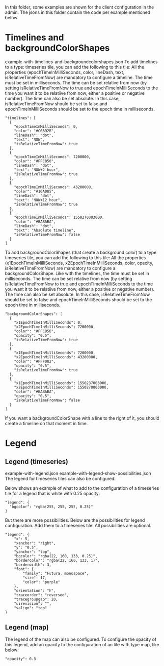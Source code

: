 In this folder, some examples are shown for the client configuration in the admin.
The jsons in this folder contain the code per example mentioned below.

# Timelines and backgroundColorShapes
example-with-timelines-and-backgroundcolorshapes.json
To add timelines to a type: timeseries tile, you can add the following to this tile:
All the properties (epochTimeInMilliSeconds, color, lineDash, text, isRelativeTimeFromNow) are mandatory to configure a timeline.
The time must be set in milliseconds. The time can be set relative from now (by setting isRelativeTimeFromNow to true and epochTimeInMilliSeconds to the time you want it to be relatiive from now, either a positive or negative number). The time can also be set absolute. In this case, isRelativeTimeFromNow should be set to false and epochTimeInMilliSeconds should be set to the epoch time in milliseconds.

```
"timelines": [
  {
    "epochTimeInMilliSeconds": 0,
    "color": "#C0392B",
    "lineDash": "dot",
    "text": "NOW",
    "isRelativeTimeFromNow": true
  },
  {
    "epochTimeInMilliSeconds": 7200000,
    "color": "#FFC850",
    "lineDash": "dot",
    "text": "NOW+2 hour",
    "isRelativeTimeFromNow": true
  },
  {
    "epochTimeInMilliSeconds": 43200000,
    "color": "#16A085",
    "lineDash": "dot",
    "text": "NOW+12 hour",
    "isRelativeTimeFromNow": true
  },
  {
    "epochTimeInMilliSeconds": 1550270003000,
    "color": "#BABABA",
    "lineDash": "dot",
    "text": "Absolute timeline",
    "isRelativeTimeFromNow": false
  }
]
```


To add backgroundColorShapes (that create a background color) to a type: timeseries tile, you can add the following to this tile:
All the properties (x1EpochTimeInMilliSeconds, x2EpochTimeInMilliSeconds, color, opacity, isRelativeTimeFromNow) are mandatory to configure a backgroundColorShape.
Like with the timelines, the time must be set in milliseconds. The time can be set relative from now (by setting isRelativeTimeFromNow to true and epochTimeInMilliSeconds to the time you want it to be relatiive from now, either a positive or negative number). The time can also be set absolute. In this case, isRelativeTimeFromNow should be set to false and epochTimeInMilliSeconds should be set to the epoch time in milliseconds.

```
"backgroundColorShapes": [
  {
    "x1EpochTimeInMilliSeconds": 0,
    "x2EpochTimeInMilliSeconds": 7200000,
    "color": "#FFC850",
    "opacity": "0.5",
    "isRelativeTimeFromNow": true
  },
  {
    "x1EpochTimeInMilliSeconds": 7200000,
    "x2EpochTimeInMilliSeconds": 43200000,
    "color": "#FFF082",
    "opacity": "0.5",
    "isRelativeTimeFromNow": true
  },
  {
    "x1EpochTimeInMilliSeconds": 1550237003000,
    "x2EpochTimeInMilliSeconds": 1550270003000,
    "color": "#BABABA",
    "opacity": "0.5",
    "isRelativeTimeFromNow": false
  }
]
```

If you want a backgroundColorShape with a line to the right of it, you should create a timeline on that moment in time.

# Legend

## Legend (timeseries)
example-with-legend.json
example-with-legend-show-possibilities.json
The legend for timeseries tiles can also be configured.

Below shows an example of what to add to the configuration of a timeseries tile for a legend that is white with 0.25 opacity:

```
"legend": {
  "bgcolor": "rgba(255, 255, 255, 0.25)"
}
```

But there are more possibilities. Below are the possibilities for legend configuration. Add them to a timeseries tile. All possibilities are optional.

```
"legend": {
	"x": 5,
	"xanchor": "right",
	"y": "0.5",
	"yanchor": "top",
	"bgcolor": "rgba(22, 160, 133, 0.25)",
	"bordercolor": "rgba(22, 160, 133, 1)",
	"borderwidth": 3,
	"font": {
		"family": "Futura, monospace",
		"size": 17,
		"color": "purple"
	},
	"orientation": "h",
	"traceorder": "reversed",
	"tracegroupgap": 20,
	"uirevision": "",
	"valign": "top"
}
```

## Legend (map)

The legend of the map can also be configured.
To configure the opacity of this legend, add an opacity to the configuration of an tile with type map, like below:

```
"opacity": 0.8
```
